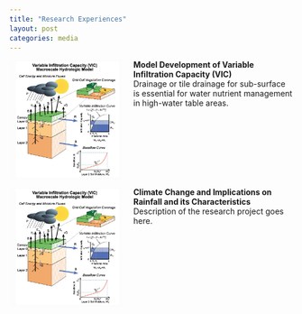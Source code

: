 ```yaml
---
title: "Research Experiences"
layout: post
categories: media
---
```


<div>
    <img align="left" width="200" src="/File/VIC.PNG" style="margin-right: 20px;">    
    <p><strong>Model Development of Variable Infiltration Capacity (VIC)</strong><br>
    Drainage or tile drainage for sub-surface is essential for water nutrient management in high-water table areas.</p>
</div>

<div style="clear:both;"></div>

<div>
   <img align="left" width="200" src="/File/VIC.PNG" style="margin-right: 20px;">    
    <p><strong>Climate Change and Implications on Rainfall and its Characteristics</strong><br>
    Description of the research project goes here.</p>
</div>

